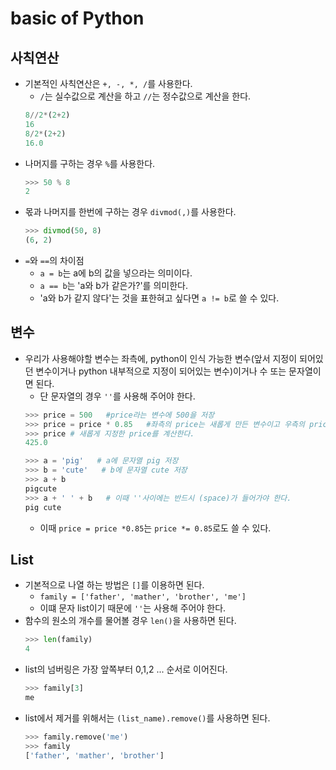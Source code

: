 # basic of Python

## 사칙연산
* 기본적인 사칙연산은 `+, -, *, /`를 사용한다.
    * `/`는 실수값으로 계산을 하고 `//`는 정수값으로 계산을 한다.
    ```python
    8//2*(2+2)
    16
    8/2*(2+2)
    16.0
    ```
* 나머지를 구하는 경우 `%`를 사용한다.
    ```python
    >>> 50 % 8
    2
    ```
* 몫과 나머지를 한번에 구하는 경우 `divmod(,)`를 사용한다.
    ```python
    >>> divmod(50, 8)
    (6, 2)
    ```
* `=`와 `==`의 차이점
    * `a = b`는 a에 b의 값을 넣으라는 의미이다.
    * `a == b`는 'a와 b가 같은가?'를 의미한다.
    * 'a와 b가 같지 않다'는 것을 표한혀고 싶다면 `a != b`로 쓸 수 있다.

## 변수
* 우리가 사용해야할 변수는 좌측에, python이 인식 가능한 변수(앞서 지정이 되어있던 변수이거나 python 내부적으로 지정이 되어있는 변수)이거나 수 또는 문자열이면 된다.
    * 단 문자열의 경우 `''`를 사용해 주어야 한다.
    ```python
    >>> price = 500   #price라는 변수에 500을 저장
    >>> price = price * 0.85   #좌측의 price는 새롭게 만든 변수이고 우측의 price는 바로 윗줄에서 지정한 price( = 500)을 의미한다.
    >>> price # 새롭게 지정한 price를 계산한다.
    425.0
    ```
    ```python
    >>> a = 'pig'   # a에 문자열 pig 저장
    >>> b = 'cute'   # b에 문자열 cute 저장
    >>> a + b
    pigcute
    >>> a + ' ' + b   # 이때 ''사이에는 반드시 (space)가 들어가야 한다.
    pig cute
    ```
    * 이때 `price = price *0.85`는 `price *= 0.85`로도 쓸 수 있다.

## List
* 기본적으로 나열 하는 방법은 `[]`를 이용하면 된다.
    * `family = ['father', 'mather', 'brother', 'me']`
    * 이떄 문자 list이기 때문에 `''`는 사용해 주어야 한다.
* 함수의 원소의 개수를 물어볼 경우 `len()`을 사용하면 된다.
    ```python
    >>> len(family)
    4
    ```
* list의 넘버링은 가장 앞쪽부터 0,1,2 ... 순서로 이어진다.
    ```python
    >>> family[3]
    me
    ```
* list에서 제거를 위해서는 `(list_name).remove()`를 사용하면 된다.
    ```python
    >>> family.remove('me')
    >>> family
    ['father', 'mather', 'brother']
    ```